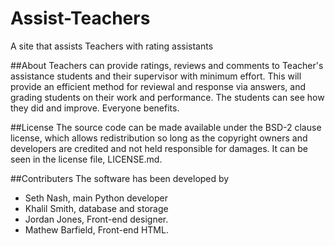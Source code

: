 # Assist-Teachers
A site that assists Teachers with rating assistants

##About
Teachers can provide ratings, reviews and comments to Teacher's assistance students and their supervisor with minimum effort. This will provide an efficient method for reviewal and response via answers, and grading students on their work and performance.  The students can see how they did and improve. Everyone benefits.

##License
The source code can be made available under the BSD-2 clause license, which allows redistribution so long as the copyright owners and developers are credited and not held responsible for damages. It can be seen in the license file, LICENSE.md.

##Contributers
The software has been developed by
  - Seth Nash, main Python developer
  - Khalil Smith, database and storage
  - Jordan Jones, Front-end designer.
  - Mathew Barfield, Front-end HTML.
